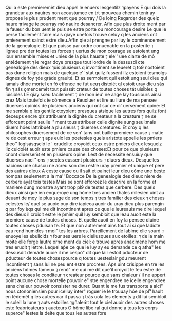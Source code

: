 Qui a este premieremèt dieu appel
le enuers lesgentilz ⁊payens
E qui dois la grandeur aux
nauires non acoustumee en
trt ⁊nouveau chemin tenir
ay propose le plus prudent
ment que pourray / De loing Regarder
des quelz haure ⁊rivage ie pourray mỏ
nauire desancrer. Afin que plus droite
ment par la faueur du bon uent ie puis
se estre porte ou moncourage desire Le
que ie perse facilemént faire mais qiaye
unefois trouve celuy q les anciens ont
pmierement sainct estre dieu.Affin qie
ai
prengne par luy le cominencement de
la genealogie. Et que puisse par ordre
conuenable en la posterite ⁊ lignee pre
der toutes les forces ⁊ uertus de mon
courage se estoient ung iour ensemble
mises et unies de la plus hauste ⁊ ele''
uee clarte de mỏ entédement ⁊ ie regar
doye presque tout lordre de la dessusdi
cte genealogie des dieux ⁊uis plusieurs
q invontinent se leuerét q to9 nostoient
pas dune religion mais de quelque e''
stat quilz fussent ilz estoient tesmoígs
dignes de foy ⁊de gráde grauité. Et as
sermoient quil estoit ung seul dieu qui
iamais dhỏe mortel en fỏ effence ne fut
ueu⁊ distoiét ql estoit uray dieu sás fin
⁊ sás ǫmencemét tout puissát crateur
de toutes choses tát uisibles q íuisibles
LE qiay sceu facilement ⁊ de mon ieu'
ne aage lay tousiours ainsi crez Mais
toutefois ie cỏmence a Reuoluer et lire
au liure de ma pensee diuerses opiniỏs
de plusieurs anciens qui ont sur ce di'
uersement opine: Et me sembla q les
gentilz ctoyoient presques atsique les
autres fors quilz font deceups encre qlz
attribuent la dignite du createur a la
creature ⁊ ne se efforcent point seulle ''
ment tous attribuer celle dignite aung
seul:mais diuers hóes lattribuét a plu
sieurs ⁊ diuerses creatures. Et croy q
les philosophes diuersement de ce sen'
tans ont baille premiere cause ⁊ matie
re de cest erreur ⁊ aps eulx les poetesles
quels aristote appelle les pmiers theo''
logisásqseló le ' crudelite croyoiét ceux
estre pmiers dieux lesquelz ilz cuidoiét
auoir este pmiere cause des choses:Et
pour ce que plusieurs cnont diuerseḿt
et en plusieurs opine. Lest
de necessite ensuiuy que diuerses naci''
ons ⁊ sectes eussent plusieurs ⁊ diuers
dieux. Desquelles nacions une chascu
ne acreu son dieu estre uray premier et
unique et pere des autres dieux A ceste
cause ou il sait et painct leur dieu cóme
une beste nompas seulement a la ma''
Boccace
De la genealogie des dieux
niere de cerbere ayảt tois testes Mais
se sont efforcez le descrire en la forme et
maniere dung monstre ayant trop pl9
de testes que cerbere. Des quels dieux
ainsi que ien enqueroye ung hõme tres
ancien thales milesien uint au deuant
de moy le plus sage de son temps ⁊ tres
familier des cieux ⁊ choses celestes le/
quel se auoie ouy dire iapieca auoir du
uray dieu plus parengin q par foy èqs
qui me dit incontinent apres ce que ie
leureauis me dire lequel des dieux il
croioit estre le ṕmier quil luy sembloit
que leau auoit este la premiere cause de
toutes choses. Et quelle auoit en foy
la pensee diuine toutes choses pduisan
te. Et que non autrement ains tout aí
si que ladicte eau rend humides ⁊ moi"
tes les arbres. Pareillement de labime
elle sourd ⁊ enuoye les ebulicids ⁊ four
ses uers le cieliusques aux etoilles: ⁊
de la main moite elle forge lautre orne
ment du ciel:
e trouve apres anaximene hom
me tres erudit ⁊ lettre. Lequel aṕe
ce que ie luy ay eu demande ce q atha"
les dessusdit demãde auoie il me cespõ"
dit que lair estoit pducteur de ꝓducteur de toutes
chosespource q toutes uesteslair ꝑdu
meurent incontinent ⁊ sans lui ne peu
ent estre procrees. Aps uint crisippe en
tre les anciens hõmes fameux ⁊ renõ"
me qui me dit que'il croyoit le feu estre
de toutes choses le conditeur ⁊ createur
pource que sans chaleur / il ne appert
point aucune chose mortelle pouvoir e"
stre engendree ne icelle engendree sans
chaleur pouvoir consister ne durer.
Quant ie me fus transporte a alci"
nous ctononiensien pour icelluy inter"
roguer ie le trouuay hóe de pl⁹ hault en
tẻdemẻt q les autres car il passa ⁊ trãs
uola les elements ⁊ dit lui sembloit le
soleil la lune ⁊ auŧs estoilles ⁊gñaleṁt
tout le ciel auoir des autres choses este
fcabricateurs ⁊ aucteurs O hõme libe
ral qui donne a tous les corps superce"
lestes la deite que tous les autres fore

